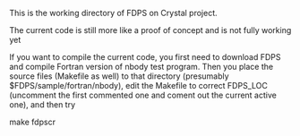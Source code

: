 This is the working directory of FDPS on Crystal project.

The current code is still more like a proof of concept and is not
fully working yet 

If you want to compile the current code, you first need to download
FDPS and compile Fortran version of nbody test program. Then you place
the source files (Makefile as well) to that directory
(presumably $FDPS/sample/fortran/nbody), edit the Makefile
to correct FDPS_LOC (uncomment  the first commented one and coment out
the current active one), and then try

   make fdpscr

